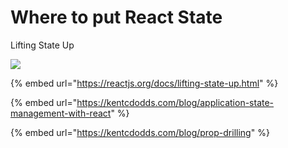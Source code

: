 # Where to put React State

Lifting State Up

![](<../.gitbook/assets/Where\_to\_put\_React\_State (1).png>)

{% embed url="https://reactjs.org/docs/lifting-state-up.html" %}

{% embed url="https://kentcdodds.com/blog/application-state-management-with-react" %}

{% embed url="https://kentcdodds.com/blog/prop-drilling" %}
